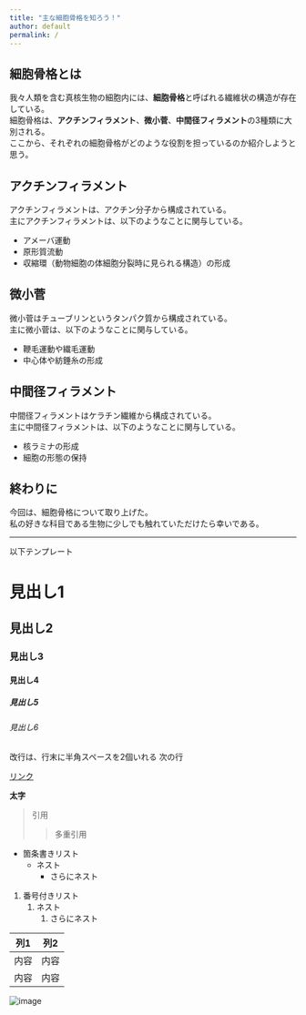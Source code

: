 ```yaml
---
title: "主な細胞骨格を知ろう！"
author: default
permalink: /
---
```

## 細胞骨格とは

我々人類を含む真核生物の細胞内には、**細胞骨格**と呼ばれる繊維状の構造が存在している。  
細胞骨格は、**アクチンフィラメント**、**微小菅**、**中間径フィラメント**の3種類に大別される。  
ここから、それぞれの細胞骨格がどのような役割を担っているのか紹介しようと思う。

## アクチンフィラメント

アクチンフィラメントは、アクチン分子から構成されている。  
主にアクチンフィラメントは、以下のようなことに関与している。  
-  アメーバ運動  
-  原形質流動  
-  収縮環（動物細胞の体細胞分裂時に見られる構造）の形成  

## 微小菅

微小菅はチューブリンというタンパク質から構成されている。  
主に微小菅は、以下のようなことに関与している。  
-  鞭毛運動や繊毛運動
-  中心体や紡錘糸の形成  

## 中間径フィラメント

中間径フィラメントはケラチン繊維から構成されている。  
主に中間径フィラメントは、以下のようなことに関与している。  
-  核ラミナの形成
-  細胞の形態の保持 

## 終わりに

今回は、細胞骨格について取り上げた。  
私の好きな科目である生物に少しでも触れていただけたら幸いである。


---

以下テンプレート

# 見出し1
## 見出し2
### 見出し3
#### 見出し4
##### 見出し5
###### 見出し6

改行は、行末に半角スペースを2個いれる
次の行

[リンク](https://www.google.co.jp/)

**太字**

> 引用
>> 多重引用


- 箇条書きリスト
  - ネスト
    - さらにネスト


1. 番号付きリスト
   1. ネスト
      1. さらにネスト


| 列1  | 列2  |
|-----|-----|
| 内容  | 内容  |
| 内容  | 内容  |

![image](/GHPages_WebSite/assets/images/logo-150.png)
